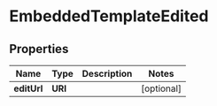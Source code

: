 

# EmbeddedTemplateEdited


## Properties

| Name | Type | Description | Notes |
|------------ | ------------- | ------------- | -------------|
|**editUrl** | **URI** |  |  [optional] |



